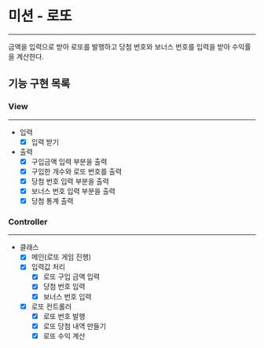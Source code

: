 # 미션 - 로또
***
금액을 입력으로 받아 로또를 발행하고 당첨 번호와 보너스 번호를 입력을 받아 수익률을 계산한다.
## 기능 구현 목록

### View
***
- 입력
  - [x] 입력 받기
- 출력
  - [x] 구입금액 입력 부분을 출력
  - [x] 구입한 개수와 로또 번호를 출력
  - [x] 당첨 번호 입력 부분을 출력
  - [x] 보너스 번호 입력 부분을 출력
  - [x] 당첨 통계 출력

### Controller
***
- 클래스
  - [x] 메인(로또 게임 진행)
  - [x] 입력값 처리
    - [x] 로또 구입 금액 입력
    - [x] 당첨 번호 입력
    - [x] 보너스 번호 입력
  - [x] 로또 컨트롤러
    - [x] 로또 번호 발행
    - [x] 로또 당첨 내역 만들기 
    - [x] 로또 수익 계산